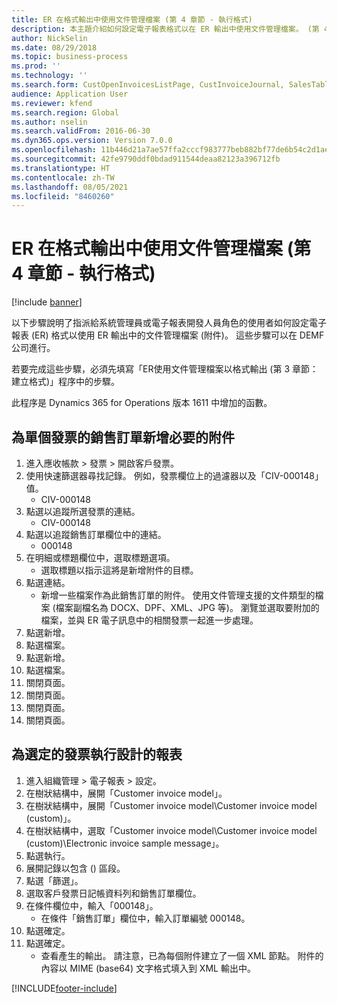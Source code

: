 ```yaml
---
title: ER 在格式輸出中使用文件管理檔案 (第 4 章節 - 執行格式)
description: 本主題介紹如何設定電子報表格式以在 ER 輸出中使用文件管理檔案。 (第 4 章節)
author: NickSelin
ms.date: 08/29/2018
ms.topic: business-process
ms.prod: ''
ms.technology: ''
ms.search.form: CustOpenInvoicesListPage, CustInvoiceJournal, SalesTable, ERSolutionTable
audience: Application User
ms.reviewer: kfend
ms.search.region: Global
ms.author: nselin
ms.search.validFrom: 2016-06-30
ms.dyn365.ops.version: Version 7.0.0
ms.openlocfilehash: 11b446d21a7ae57ffa2cccf983777beb882bf77de6b54c2d1aef810028a6d343
ms.sourcegitcommit: 42fe9790ddf0bdad911544deaa82123a396712fb
ms.translationtype: HT
ms.contentlocale: zh-TW
ms.lasthandoff: 08/05/2021
ms.locfileid: "8460260"
---
```

# <a name="er-use-document-management-files-in-format-outputs-part-4---run-format"></a>ER 在格式輸出中使用文件管理檔案 (第 4 章節 - 執行格式)

[!include [banner](../../includes/banner.md)]

以下步驟說明了指派給系統管理員或電子報表開發人員角色的使用者如何設定電子報表 (ER) 格式以使用 ER 輸出中的文件管理檔案 (附件)。 這些步驟可以在 DEMF 公司進行。

若要完成這些步驟，必須先填寫「ER使用文件管理檔案以格式輸出 (第 3 章節：建立格式)」程序中的步驟。

此程序是 Dynamics 365 for Operations 版本 1611 中增加的函數。


## <a name="add-necessary-attachments-for-sales-order-of-a-single-invoice"></a>為單個發票的銷售訂單新增必要的附件
1. 進入應收帳款 > 發票 > 開啟客戶發票。
2. 使用快速篩選器尋找記錄。 例如，發票欄位上的過濾器以及「CIV-000148」值。
    * CIV-000148  
3. 點選以追蹤所選發票的連結。
    * CIV-000148  
4. 點選以追蹤銷售訂單欄位中的連結。
    * 000148  
5. 在明細或標題欄位中，選取標題選項。
    * 選取標題以指示這將是新增附件的目標。  
6. 點選連結。
    * 新增一些檔案作為此銷售訂單的附件。 使用文件管理支援的文件類型的檔案 (檔案副檔名為 DOCX、DPF、XML、JPG 等)。 瀏覽並選取要附加的檔案，並與 ER 電子訊息中的相關發票一起進一步處理。  
7. 點選新增。
8. 點選檔案。
9. 點選新增。
10. 點選檔案。
11. 關閉頁面。
12. 關閉頁面。
13. 關閉頁面。
14. 關閉頁面。

## <a name="run-the-designed-report-for-the-selected-invoice"></a>為選定的發票執行設計的報表
1. 進入組織管理 > 電子報表 > 設定。
2. 在樹狀結構中，展開「Customer invoice model」。
3. 在樹狀結構中，展開「Customer invoice model\Customer invoice model (custom)」。
4. 在樹狀結構中，選取「Customer invoice model\Customer invoice model (custom)\Electronic invoice sample message」。
5. 點選執行。
6. 展開記錄以包含 () 區段。
7. 點選「篩選」。
8. 選取客戶發票日記帳資料列和銷售訂單欄位。
9. 在條件欄位中，輸入「000148」。
    * 在條件「銷售訂單」欄位中，輸入訂單編號 000148。  
10. 點選確定。
11. 點選確定。
    * 查看產生的輸出。 請注意，已為每個附件建立了一個 XML 節點。 附件的內容以 MIME (base64) 文字格式填入到 XML 輸出中。  



[!INCLUDE[footer-include](../../../../includes/footer-banner.md)]